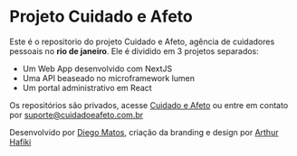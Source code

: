 # Projeto Cuidado e Afeto

Este é o repositorio do projeto Cuidado e Afeto, agência de cuidadores pessoais no **rio de janeiro**. Ele é dividido em 3 projetos separados:
  - Um Web App desenvolvido com NextJS
  - Uma API beaseado no microframework lumen
  - Um portal administrativo em React
  
Os repositórios são privados, acesse [Cuidado e Afeto](https://cuidadoeafeto.com.br) ou entre em contato por suporte@cuidadoeafeto.com.br

Desenvolvido por [Diego Matos](https://devdiegomatos.com.br), criação da branding e design por <a href="mailto:hafiki.design@gmail.com">Arthur Hafiki</a>
